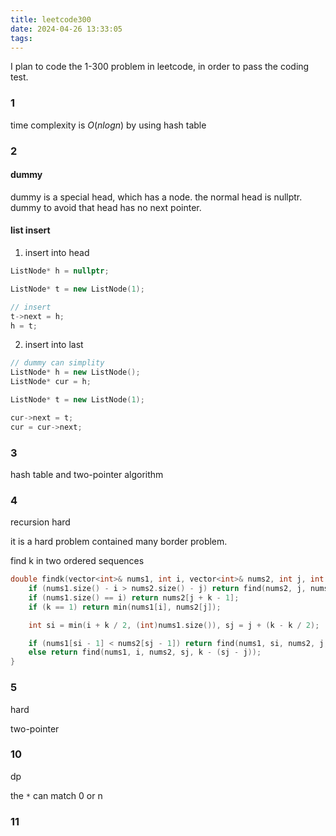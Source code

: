 ```yaml
---
title: leetcode300
date: 2024-04-26 13:33:05
tags:
---
```


I plan to code the 1-300 problem in leetcode, in order to pass the coding test.

### 1

time complexity is $O(nlogn)$ by using hash table

### 2

#### dummy
dummy is a special head, which has a node.
the normal head is nullptr.
dummy to avoid that head has no next pointer.

#### list insert

1. insert into head

```c++
ListNode* h = nullptr;

ListNode* t = new ListNode(1);

// insert
t->next = h;
h = t;
```

2. insert into last

```c++
// dummy can simplity 
ListNode* h = new ListNode();
ListNode* cur = h;

ListNode* t = new ListNode(1);

cur->next = t;
cur = cur->next;

```

### 3

hash table and two-pointer algorithm

### 4

recursion
hard

it is a hard problem contained many border problem.

find k in two ordered sequences

```c++
double findk(vector<int>& nums1, int i, vector<int>& nums2, int j, int k) {
    if (nums1.size() - i > nums2.size() - j) return find(nums2, j, nums1, i, k);
    if (nums1.size() == i) return nums2[j + k - 1];
    if (k == 1) return min(nums1[i], nums2[j]);

    int si = min(i + k / 2, (int)nums1.size()), sj = j + (k - k / 2);

    if (nums1[si - 1] < nums2[sj - 1]) return find(nums1, si, nums2, j, k - (si - i));
    else return find(nums1, i, nums2, sj, k - (sj - j));
}
```

### 5

hard

two-pointer

### 10

dp

the `*` can match 0 or n

### 11

